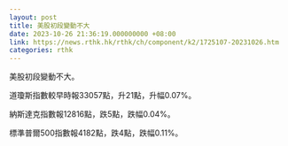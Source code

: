 ```yaml
---
layout: post
title: 美股初段變動不大
date: 2023-10-26 21:36:19.000000000 +08:00
link: https://news.rthk.hk/rthk/ch/component/k2/1725107-20231026.htm
categories: rthk
---
```


美股初段變動不大。

道瓊斯指數較早時報33057點，升21點，升幅0.07%。

納斯達克指數報12816點，跌5點，跌幅0.04%。

標準普爾500指數報4182點，跌4點，跌幅0.11%。

